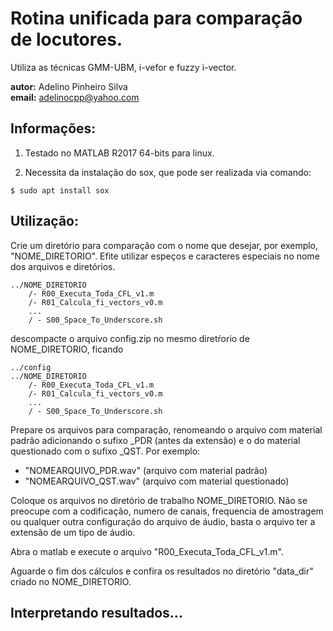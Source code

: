 # Rotina unificada para comparação de locutores.

Utiliza as técnicas GMM-UBM, i-vefor e fuzzy i-vector.

__autor:__ Adelino Pinheiro Silva\
__email:__ adelinocpp@yahoo.com

## Informações: 

1. Testado no MATLAB R2017 64-bits para linux.

2. Necessita da instalação do sox, que pode ser realizada via comando:

```console
$ sudo apt install sox
```
## Utilização:

Crie um diretório para comparação com o nome que desejar, por exemplo, "NOME_DIRETORIO". Efite utilizar espeços e caracteres especiais no nome dos arquivos e diretórios.

```
../NOME_DIRETORIO
    /- R00_Executa_Toda_CFL_v1.m
    /- R01_Calcula_fi_vectors_v0.m
    ...
    / - S00_Space_To_Underscore.sh
```

descompacte o arquivo config.zip no mesmo diretŕorio de NOME_DIRETORIO, ficando
```
../config
../NOME_DIRETORIO
    /- R00_Executa_Toda_CFL_v1.m
    /- R01_Calcula_fi_vectors_v0.m
    ...
    / - S00_Space_To_Underscore.sh
```

Prepare os arquivos para comparação, renomeando o arquivo com material padrão adicionando o sufixo _PDR (antes da extensão) e o do material questionado com o sufixo _QST. Por exemplo:

* "NOMEARQUIVO_PDR.wav" (arquivo com material padrão)
* "NOMEARQUIVO_QST.wav" (arquivo com material questionado)

Coloque os arquivos no diretório de trabalho NOME_DIRETORIO. Não se preocupe com a codificação, numero de canais, frequencia de amostragem ou qualquer outra configuração do arquivo de áudio, basta o arquivo ter a extensão de um tipo de áudio.

Abra o matlab e execute o arquivo "R00_Executa_Toda_CFL_v1.m".

Aguarde o fim dos cálculos e confira os resultados no diretório "data_dir" criado no NOME_DIRETORIO.

## Interpretando resultados...
